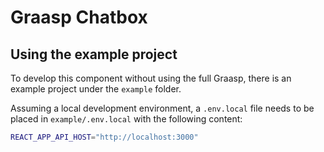 # Graasp Chatbox

## Using the example project

To develop this component without using the full Graasp, there is an example project under the `example` folder.

Assuming a local development environment, a `.env.local` file needs to be placed in `example/.env.local` with the
following content:

```bash
REACT_APP_API_HOST="http://localhost:3000"
```
